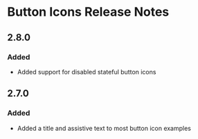 <!-- Release notes authoring guidelines: http://keepachangelog.com/ -->

# Button Icons Release Notes

<!-- ## [Unreleased] -->

## 2.8.0

### Added

- Added support for disabled stateful button icons

## 2.7.0

### Added

- Added a title and assistive text to most button icon examples
